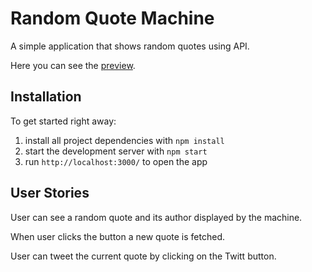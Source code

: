 # Random Quote Machine

A simple application that shows random quotes using API.

Here you can see the [preview](https://codepen.io/huma12345/full/PoqBMwq).

## Installation

To get started right away:

1. install all project dependencies with ``` npm install ```
2. start the development server with ``` npm start ```
3. run ``` http://localhost:3000/ ``` to open the app

## User Stories

User can see a random quote and its author displayed by the machine.

When user clicks the button a new quote is fetched.

User can tweet the current quote by clicking on the Twitt button.